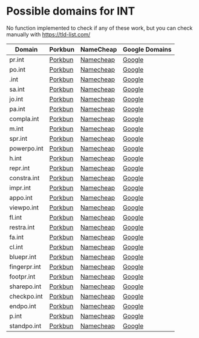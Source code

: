 # Possible domains for INT

No function implemented to check if any of these work, but you can check manually with https://tld-list.com/

| Domain | Porkbun | NameCheap | Google Domains |
|---|---|---|---|
| pr.int | [Porkbun](https://porkbun.com/checkout/search?prb=e814663da1&tlds=&idnLanguage=&search=search&q=pr.int) | [Namecheap](https://www.namecheap.com/domains/registration/results/?domain=pr.int) | [Google](https://domains.google.com/registrar/search?searchTerm=pr.int) |
| po.int | [Porkbun](https://porkbun.com/checkout/search?prb=e814663da1&tlds=&idnLanguage=&search=search&q=po.int) | [Namecheap](https://www.namecheap.com/domains/registration/results/?domain=po.int) | [Google](https://domains.google.com/registrar/search?searchTerm=po.int) |
| .int | [Porkbun](https://porkbun.com/checkout/search?prb=e814663da1&tlds=&idnLanguage=&search=search&q=.int) | [Namecheap](https://www.namecheap.com/domains/registration/results/?domain=.int) | [Google](https://domains.google.com/registrar/search?searchTerm=.int) |
| sa.int | [Porkbun](https://porkbun.com/checkout/search?prb=e814663da1&tlds=&idnLanguage=&search=search&q=sa.int) | [Namecheap](https://www.namecheap.com/domains/registration/results/?domain=sa.int) | [Google](https://domains.google.com/registrar/search?searchTerm=sa.int) |
| jo.int | [Porkbun](https://porkbun.com/checkout/search?prb=e814663da1&tlds=&idnLanguage=&search=search&q=jo.int) | [Namecheap](https://www.namecheap.com/domains/registration/results/?domain=jo.int) | [Google](https://domains.google.com/registrar/search?searchTerm=jo.int) |
| pa.int | [Porkbun](https://porkbun.com/checkout/search?prb=e814663da1&tlds=&idnLanguage=&search=search&q=pa.int) | [Namecheap](https://www.namecheap.com/domains/registration/results/?domain=pa.int) | [Google](https://domains.google.com/registrar/search?searchTerm=pa.int) |
| compla.int | [Porkbun](https://porkbun.com/checkout/search?prb=e814663da1&tlds=&idnLanguage=&search=search&q=compla.int) | [Namecheap](https://www.namecheap.com/domains/registration/results/?domain=compla.int) | [Google](https://domains.google.com/registrar/search?searchTerm=compla.int) |
| m.int | [Porkbun](https://porkbun.com/checkout/search?prb=e814663da1&tlds=&idnLanguage=&search=search&q=m.int) | [Namecheap](https://www.namecheap.com/domains/registration/results/?domain=m.int) | [Google](https://domains.google.com/registrar/search?searchTerm=m.int) |
| spr.int | [Porkbun](https://porkbun.com/checkout/search?prb=e814663da1&tlds=&idnLanguage=&search=search&q=spr.int) | [Namecheap](https://www.namecheap.com/domains/registration/results/?domain=spr.int) | [Google](https://domains.google.com/registrar/search?searchTerm=spr.int) |
| powerpo.int | [Porkbun](https://porkbun.com/checkout/search?prb=e814663da1&tlds=&idnLanguage=&search=search&q=powerpo.int) | [Namecheap](https://www.namecheap.com/domains/registration/results/?domain=powerpo.int) | [Google](https://domains.google.com/registrar/search?searchTerm=powerpo.int) |
| h.int | [Porkbun](https://porkbun.com/checkout/search?prb=e814663da1&tlds=&idnLanguage=&search=search&q=h.int) | [Namecheap](https://www.namecheap.com/domains/registration/results/?domain=h.int) | [Google](https://domains.google.com/registrar/search?searchTerm=h.int) |
| repr.int | [Porkbun](https://porkbun.com/checkout/search?prb=e814663da1&tlds=&idnLanguage=&search=search&q=repr.int) | [Namecheap](https://www.namecheap.com/domains/registration/results/?domain=repr.int) | [Google](https://domains.google.com/registrar/search?searchTerm=repr.int) |
| constra.int | [Porkbun](https://porkbun.com/checkout/search?prb=e814663da1&tlds=&idnLanguage=&search=search&q=constra.int) | [Namecheap](https://www.namecheap.com/domains/registration/results/?domain=constra.int) | [Google](https://domains.google.com/registrar/search?searchTerm=constra.int) |
| impr.int | [Porkbun](https://porkbun.com/checkout/search?prb=e814663da1&tlds=&idnLanguage=&search=search&q=impr.int) | [Namecheap](https://www.namecheap.com/domains/registration/results/?domain=impr.int) | [Google](https://domains.google.com/registrar/search?searchTerm=impr.int) |
| appo.int | [Porkbun](https://porkbun.com/checkout/search?prb=e814663da1&tlds=&idnLanguage=&search=search&q=appo.int) | [Namecheap](https://www.namecheap.com/domains/registration/results/?domain=appo.int) | [Google](https://domains.google.com/registrar/search?searchTerm=appo.int) |
| viewpo.int | [Porkbun](https://porkbun.com/checkout/search?prb=e814663da1&tlds=&idnLanguage=&search=search&q=viewpo.int) | [Namecheap](https://www.namecheap.com/domains/registration/results/?domain=viewpo.int) | [Google](https://domains.google.com/registrar/search?searchTerm=viewpo.int) |
| fl.int | [Porkbun](https://porkbun.com/checkout/search?prb=e814663da1&tlds=&idnLanguage=&search=search&q=fl.int) | [Namecheap](https://www.namecheap.com/domains/registration/results/?domain=fl.int) | [Google](https://domains.google.com/registrar/search?searchTerm=fl.int) |
| restra.int | [Porkbun](https://porkbun.com/checkout/search?prb=e814663da1&tlds=&idnLanguage=&search=search&q=restra.int) | [Namecheap](https://www.namecheap.com/domains/registration/results/?domain=restra.int) | [Google](https://domains.google.com/registrar/search?searchTerm=restra.int) |
| fa.int | [Porkbun](https://porkbun.com/checkout/search?prb=e814663da1&tlds=&idnLanguage=&search=search&q=fa.int) | [Namecheap](https://www.namecheap.com/domains/registration/results/?domain=fa.int) | [Google](https://domains.google.com/registrar/search?searchTerm=fa.int) |
| cl.int | [Porkbun](https://porkbun.com/checkout/search?prb=e814663da1&tlds=&idnLanguage=&search=search&q=cl.int) | [Namecheap](https://www.namecheap.com/domains/registration/results/?domain=cl.int) | [Google](https://domains.google.com/registrar/search?searchTerm=cl.int) |
| bluepr.int | [Porkbun](https://porkbun.com/checkout/search?prb=e814663da1&tlds=&idnLanguage=&search=search&q=bluepr.int) | [Namecheap](https://www.namecheap.com/domains/registration/results/?domain=bluepr.int) | [Google](https://domains.google.com/registrar/search?searchTerm=bluepr.int) |
| fingerpr.int | [Porkbun](https://porkbun.com/checkout/search?prb=e814663da1&tlds=&idnLanguage=&search=search&q=fingerpr.int) | [Namecheap](https://www.namecheap.com/domains/registration/results/?domain=fingerpr.int) | [Google](https://domains.google.com/registrar/search?searchTerm=fingerpr.int) |
| footpr.int | [Porkbun](https://porkbun.com/checkout/search?prb=e814663da1&tlds=&idnLanguage=&search=search&q=footpr.int) | [Namecheap](https://www.namecheap.com/domains/registration/results/?domain=footpr.int) | [Google](https://domains.google.com/registrar/search?searchTerm=footpr.int) |
| sharepo.int | [Porkbun](https://porkbun.com/checkout/search?prb=e814663da1&tlds=&idnLanguage=&search=search&q=sharepo.int) | [Namecheap](https://www.namecheap.com/domains/registration/results/?domain=sharepo.int) | [Google](https://domains.google.com/registrar/search?searchTerm=sharepo.int) |
| checkpo.int | [Porkbun](https://porkbun.com/checkout/search?prb=e814663da1&tlds=&idnLanguage=&search=search&q=checkpo.int) | [Namecheap](https://www.namecheap.com/domains/registration/results/?domain=checkpo.int) | [Google](https://domains.google.com/registrar/search?searchTerm=checkpo.int) |
| endpo.int | [Porkbun](https://porkbun.com/checkout/search?prb=e814663da1&tlds=&idnLanguage=&search=search&q=endpo.int) | [Namecheap](https://www.namecheap.com/domains/registration/results/?domain=endpo.int) | [Google](https://domains.google.com/registrar/search?searchTerm=endpo.int) |
| p.int | [Porkbun](https://porkbun.com/checkout/search?prb=e814663da1&tlds=&idnLanguage=&search=search&q=p.int) | [Namecheap](https://www.namecheap.com/domains/registration/results/?domain=p.int) | [Google](https://domains.google.com/registrar/search?searchTerm=p.int) |
| standpo.int | [Porkbun](https://porkbun.com/checkout/search?prb=e814663da1&tlds=&idnLanguage=&search=search&q=standpo.int) | [Namecheap](https://www.namecheap.com/domains/registration/results/?domain=standpo.int) | [Google](https://domains.google.com/registrar/search?searchTerm=standpo.int) |
